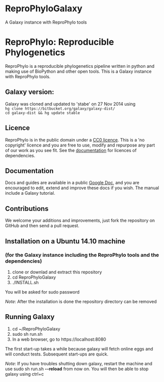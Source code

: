 ReproPhyloGalaxy
================

A Galaxy instance with ReproPhylo tools

# ReproPhylo: Reproducible Phylogenetics

ReproPhylo is a reproducible phylogenetics pipeline written in python and making use of BioPython and other open tools. This is a Galaxy instance with ReproPhylo tools.

## Galaxy version:
Galaxy was cloned and updated to 'stabe' on 27 Nov 2014 using  
`hg clone https://bitbucket.org/galaxy/galaxy-dist/`  
`cd galaxy-dist && hg update stable`
   
## Licence
ReproPhylo is in the public domain under a [CC0 licence](http://creativecommons.org/publicdomain/zero/1.0/). This is a 'no copyright' licence and you are free to use, modify and repurpose any part of our work as you see fit. See the [documentation](https://docs.google.com/document/d/1Q-8B0cvkZw2zMkuP0Af4zZ7FiAvBQPDdGbrLLMgtx_4/edit?usp=sharing) for licences of dependencies.

## Documentation
Docs and guides are available in a public [Google Doc](https://docs.google.com/document/d/1Q-8B0cvkZw2zMkuP0Af4zZ7FiAvBQPDdGbrLLMgtx_4/edit?usp=sharing), and you are encouraged to edit, extend and improve these docs if you wish. The manual include a Galaxy tutorial.

## Contributions
We welcome your additions and improvements, just fork the repository on GitHub and then send a pull request.

## Installation on a Ubuntu 14.10 machine
### (for the Galaxy instance including the ReproPhylo tools and the dependencies)

1. clone or downlad and extract this repository
2. cd ReproPhyloGalaxy
3. ./INSTALL.sh  
  
You will be asked for sudo password

*Note*: After the installation is done the repository directory can be removed

## Running Galaxy

1. cd ~/ReproPhyloGalaxy
2. sudo sh run.sh
3. In a web browser, go to https://localhost:8080
  
The first start-up takes a while because galaxy will fetch online eggs and will conduct tests. Subsequent start-ups are quick.  
  
*Note*: If you have troubles shutting down galaxy, restart the machine and use sudo sh run.sh **--reload** from now on. You will then be able to stop galaxy using ctrl+c
